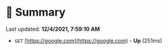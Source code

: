 # 📖 Summary
Last updated: **12/4/2021, 7:59:10 AM**

- `GET` [https://google.com](https://google.com) - **Up** (251ms)
